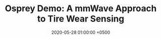 ---
title: "Osprey Demo: A mmWave Approach to Tire Wear Sensing"
collection: publications
link: /publications/osprey-mobisys20/
permalink: /publications/osprey-mobisys20/
date: 2020-05-28 01:00:00 +0500
venue: 'ACM MobiSys'
bibtex: '/bibtex/osprey-demo-mobisys20.html'
pdf: '/files/osprey-demo-mobisys20.pdf'
pubtype: 'poster'
authors: 'Akarsh Prabhakara, Vaibhav Singh, Swarun Kumar, Anthony Rowe'
excerpt_separator: ""
redirect_from: 
  - /osprey
---
